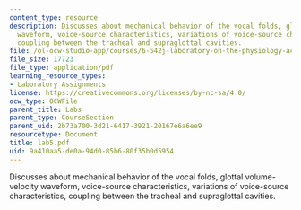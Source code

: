 ```yaml
---
content_type: resource
description: Discusses about mechanical behavior of the vocal folds, glottal volume-velocity
  waveform, voice-source characteristics, variations of voice-source characteristics,
  coupling between the tracheal and supraglottal cavities.
file: /ol-ocw-studio-app/courses/6-542j-laboratory-on-the-physiology-acoustics-and-perception-of-speech-fall-2005/9a410aa5de0a94d085b680f35b0d5954_lab5.pdf
file_size: 17723
file_type: application/pdf
learning_resource_types:
- Laboratory Assignments
license: https://creativecommons.org/licenses/by-nc-sa/4.0/
ocw_type: OCWFile
parent_title: Labs
parent_type: CourseSection
parent_uid: 2b73a700-3d21-6417-3921-20167e6a6ee9
resourcetype: Document
title: lab5.pdf
uid: 9a410aa5-de0a-94d0-85b6-80f35b0d5954
---
```

Discusses about mechanical behavior of the vocal folds, glottal volume-velocity waveform, voice-source characteristics, variations of voice-source characteristics, coupling between the tracheal and supraglottal cavities.